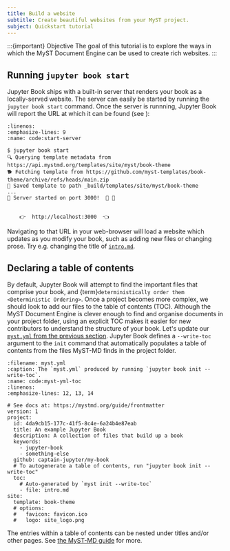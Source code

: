 ```yaml
---
title: Build a website
subtitle: Create beautiful websites from your MyST project.
subject: Quickstart tutorial
---
```


:::{important} Objective
The goal of this tutorial is to explore the ways in which the MyST Document Engine can be used to create rich websites.
:::

## Running `jupyter book start`

Jupyter Book ships with a built-in server that renders your book as a locally-served website. The server can easily be started by running the `jupyter book start` command. Once the server is runnning, Jupyter Book will report the URL at which it can be found (see [](#code:start-server)):

```{code} shell
:linenos:
:emphasize-lines: 9
:name: code:start-server

$ jupyter book start
🔍 Querying template metadata from https://api.mystmd.org/templates/site/myst/book-theme
🐕 Fetching template from https://github.com/myst-templates/book-theme/archive/refs/heads/main.zip
💾 Saved template to path _build/templates/site/myst/book-theme
...
🔌 Server started on port 3000!  🥳 🎉


	👉  http://localhost:3000  👈
```

Navigating to that URL in your web-browser will load a website which updates as you modify your book, such as adding new files or changing prose. Try e.g. changing the title of [`intro.md`](#tutorial:creating-new-file).

## Declaring a table of contents

By default, Jupyter Book will attempt to find the important files that comprise your book, and {term}`deterministically order them <Deterministic Ordering>`. Once a project becomes more complex, we should look to add our files to the table of contents (TOC). Although the MyST Document Engine is clever enough to find and organise documents in your project folder, using an explicit TOC makes it easier for new contributors to understand the structure of your book. Let's update our [`myst.yml` from the previous section](../getting-started/init.md#code:myst-yml). Jupyter Book defines a `--write-toc` argument to the `init` command that automatically populates a table of contents from the files MyST-MD finds in the project folder.

```{code} yaml
:filename: myst.yml
:caption: The `myst.yml` produced by running `jupyter book init --write-toc`.
:name: code:myst-yml-toc
:linenos:
:emphasize-lines: 12, 13, 14

# See docs at: https://mystmd.org/guide/frontmatter
version: 1
project:
  id: 4da9cb15-177c-41f5-8c4e-6a24b4e87eab
  title: An example Jupyter Book
  description: A collection of files that build up a book
  keywords:
    - jupyter-book
    - something-else
  github: captain-jupyter/my-book
  # To autogenerate a table of contents, run "jupyter book init --write-toc"
  toc:
    # Auto-generated by `myst init --write-toc`
    - file: intro.md
site:
  template: book-theme
  # options:
  #   favicon: favicon.ico
  #   logo: site_logo.png
```

The entries within a table of contents can be nested under titles and/or other pages. See [the MyST-MD guide](xref:guide/table-of-contents#nesting-pages-and-dropdowns) for more.
